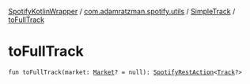 [SpotifyKotlinWrapper](../../index.md) / [com.adamratzman.spotify.utils](../index.md) / [SimpleTrack](index.md) / [toFullTrack](./to-full-track.md)

# toFullTrack

`fun toFullTrack(market: `[`Market`](../-market/index.md)`? = null): `[`SpotifyRestAction`](../../com.adamratzman.spotify.main/-spotify-rest-action/index.md)`<`[`Track`](../-track/index.md)`?>`